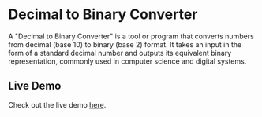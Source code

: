 
# Decimal to Binary Converter
A "Decimal to Binary Converter" is a tool or program that converts numbers from decimal (base 10) to binary (base 2) format. It takes an input in the form of a standard decimal number and outputs its equivalent binary representation, commonly used in computer science and digital systems.

## Live Demo
Check out the live demo [here](https://jayanthikumarig.github.io/Decimal2Binary-Converter).
